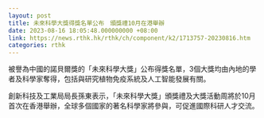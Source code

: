 ```yaml
---
layout: post
title: 未來科學大獎得獎名單公布　頒獎禮10月在港舉辦
date: 2023-08-16 18:05:48.000000000 +08:00
link: https://news.rthk.hk/rthk/ch/component/k2/1713757-20230816.htm
categories: rthk
---
```


被譽為中國的諾貝爾獎的「未來科學大獎」公布得獎名單，3個大獎均由內地的學者及科學家奪得，包括與研究植物免疫系統及人工智能發展有關。

創新科技及工業局局長孫東表示，「未來科學大獎」頒獎禮及大獎活動周將於10月首次在香港舉辦，全球多個國家的著名科學家將參與，可促進國際科研人才交流。
